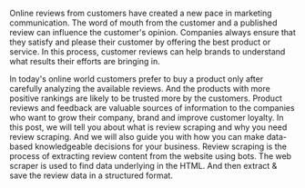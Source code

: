 Online reviews from customers have created a new pace in marketing communication. 
The word of mouth from the customer and a published review can influence the customer's opinion. Companies always ensure that they satisfy and please their customer by offering the best product or service. In this process, customer reviews can help brands to understand what results their efforts are bringing in.

In today's online world customers prefer to buy a product only after carefully analyzing the available reviews. 
And the products with more positive rankings are likely to be trusted more by the customers. 
Product reviews and feedback are valuable sources of information to the companies who want to grow their company, brand and improve customer loyalty. In this post, we will tell you about what is review scraping and why you need review scraping. And we will also guide you with how you can make data-based knowledgeable decisions for your business.
Review scraping is the process of extracting review content from the website using bots. 
The web scraper is used to find data underlying in the HTML. And then extract & save the review data in a structured format.
